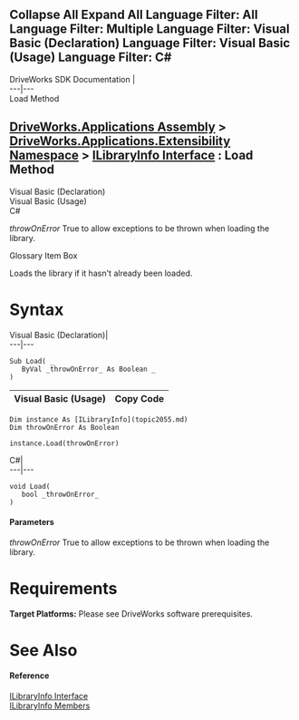 Collapse All Expand All Language Filter: All  Language Filter: Multiple  Language Filter: Visual Basic (Declaration) Language Filter: Visual Basic (Usage) Language Filter: C#  
---  
DriveWorks SDK Documentation  |   
---|---  
Load Method   
  
[DriveWorks.Applications Assembly](topic13.md) > [DriveWorks.Applications.Extensibility Namespace](topic1995.md) > [ILibraryInfo Interface](topic2055.md) : Load Method  
---  
  
Visual Basic (Declaration)    
Visual Basic (Usage)    
C# 

_throwOnError_
    True to allow exceptions to be thrown when loading the library.

Glossary Item Box

Loads the library if it hasn't already been loaded. 

# Syntax

Visual Basic (Declaration)|   
---|---  
      
    
    Sub Load( _
       ByVal _throwOnError_ As Boolean _
    )   
  
Visual Basic (Usage)| Copy Code  
---|---  
      
    
    Dim instance As [ILibraryInfo](topic2055.md)
    Dim throwOnError As Boolean
     
    instance.Load(throwOnError)  
  
C#|   
---|---  
      
    
    void Load( 
       bool _throwOnError_
    )  
  
#### Parameters

 _throwOnError_
    True to allow exceptions to be thrown when loading the library.

# Requirements

**Target Platforms:** Please see DriveWorks software prerequisites.

# See Also

#### Reference

[ILibraryInfo Interface](topic2055.md)   
[ILibraryInfo Members](topic2056.md)


